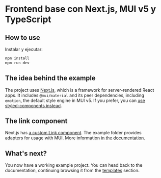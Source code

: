 # Frontend base con Next.js, MUI v5 y TypeScript

## How to use

Instalar y ejecutar:

```sh
npm install
npm run dev
```

## The idea behind the example

The project uses [Next.js](https://github.com/vercel/next.js), which is a framework for server-rendered React apps. It
includes `@mui/material` and its peer dependencies, including `emotion`, the default style engine in MUI v5. If you
prefer, you can [use styled-components instead](https://mui.com/guides/interoperability/#styled-components).

## The link component

Next.js has [a custom Link component](https://nextjs.org/docs/api-reference/next/link). The example folder provides
adapters for usage with MUI. More information [in the documentation](https://mui.com/guides/routing/#next-js).

## What's next?

<!-- #default-branch-switch -->

You now have a working example project. You can head back to the documentation, continuing browsing it from
the [templates](https://mui.com/getting-started/templates/) section.
